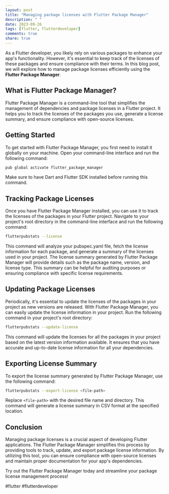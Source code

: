```yaml
---
layout: post
title: "Managing package licenses with Flutter Package Manager"
description: " "
date: 2023-09-26
tags: [flutter, flutterdeveloper]
comments: true
share: true
---
```


As a Flutter developer, you likely rely on various packages to enhance your app's functionality. However, it's essential to keep track of the licenses of these packages and ensure compliance with their terms. In this blog post, we will explore how to manage package licenses efficiently using the **Flutter Package Manager**.

## What is Flutter Package Manager?
Flutter Package Manager is a command-line tool that simplifies the management of dependencies and package licenses in a Flutter project. It helps you to track the licenses of the packages you use, generate a license summary, and ensure compliance with open-source licenses.

## Getting Started
To get started with Flutter Package Manager, you first need to install it globally on your machine. Open your command-line interface and run the following command:

```bash
pub global activate flutter_package_manager
```

Make sure to have Dart and Flutter SDK installed before running this command.

## Tracking Package Licenses
Once you have Flutter Package Manager installed, you can use it to track the licenses of the packages in your Flutter project. Navigate to your project's root directory in the command-line interface and run the following command:

```bash
flutterpubstats --license
```

This command will analyze your pubspec.yaml file, fetch the license information for each package, and generate a summary of the licenses used in your project. The license summary generated by Flutter Package Manager will provide details such as the package name, version, and license type. This summary can be helpful for auditing purposes or ensuring compliance with specific license requirements.

## Updating Package Licenses
Periodically, it's essential to update the licenses of the packages in your project as new versions are released. With Flutter Package Manager, you can easily update the license information in your project. Run the following command in your project's root directory:

```bash
flutterpubstats --update-license
```

This command will update the licenses for all the packages in your project based on the latest version information available. It ensures that you have accurate and up-to-date license information for all your dependencies.

## Exporting License Summary
To export the license summary generated by Flutter Package Manager, use the following command:

```bash
flutterpubstats --export-license <file-path>
```

Replace `<file-path>` with the desired file name and directory. This command will generate a license summary in CSV format at the specified location.

## Conclusion
Managing package licenses is a crucial aspect of developing Flutter applications. The Flutter Package Manager simplifies this process by providing tools to track, update, and export package license information. By utilizing this tool, you can ensure compliance with open-source licenses and maintain proper documentation for your app's dependencies.

Try out the Flutter Package Manager today and streamline your package license management process!

#flutter #flutterdeveloper